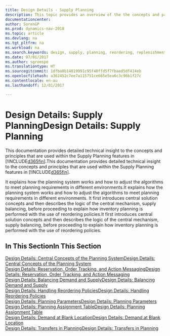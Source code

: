 ```yaml
---
title: Design Details - Supply Planning
description: This topic provides an overview of the the concepts and principles that are used within the Supply Planning features in [!INCLUDE[d365fin](includes/d365fin_md.md)].
documentationcenter: 
author: SorenGP
ms.prod: dynamics-nav-2018
ms.topic: article
ms.devlang: na
ms.tgt_pltfrm: na
ms.workload: na
ms.search.keywords: design, supply, planning, reordering, replenishment
ms.date: 07/01/2017
ms.author: sgroespe
ms.translationtype: HT
ms.sourcegitcommit: 1dfba8b14019991c95f40ffd5f7fbaed5df414eb
ms.openlocfilehash: a362452c7ee7a115751ce665e5ea6c3c96b1f27c
ms.contentlocale: en-au
ms.lasthandoff: 12/01/2017

---
```

# <a name="design-details-supply-planning"></a><span data-ttu-id="fa630-103">Design Details: Supply Planning</span><span class="sxs-lookup"><span data-stu-id="fa630-103">Design Details: Supply Planning</span></span>
<span data-ttu-id="fa630-104">This documentation provides detailed technical insight to the concepts and principles that are used within the Supply Planning features in [!INCLUDE[d365fin](includes/d365fin_md.md)].</span><span class="sxs-lookup"><span data-stu-id="fa630-104">This documentation provides detailed technical insight to the concepts and principles that are used within the Supply Planning features in [!INCLUDE[d365fin](includes/d365fin_md.md)].</span></span>  

<span data-ttu-id="fa630-105">It explains how the planning system works and how to adjust the algorithms to meet planning requirements in different environments.</span><span class="sxs-lookup"><span data-stu-id="fa630-105">It explains how the planning system works and how to adjust the algorithms to meet planning requirements in different environments.</span></span> <span data-ttu-id="fa630-106">It first introduces central solution concepts and then describes the logic of the central mechanism, supply balancing, before proceeding to explain how inventory planning is performed with the use of reordering policies.</span><span class="sxs-lookup"><span data-stu-id="fa630-106">It first introduces central solution concepts and then describes the logic of the central mechanism, supply balancing, before proceeding to explain how inventory planning is performed with the use of reordering policies.</span></span>  

## <a name="in-this-section"></a><span data-ttu-id="fa630-107">In This Section</span><span class="sxs-lookup"><span data-stu-id="fa630-107">In This Section</span></span>  
[<span data-ttu-id="fa630-108">Design Details: Central Concepts of the Planning System</span><span class="sxs-lookup"><span data-stu-id="fa630-108">Design Details: Central Concepts of the Planning System</span></span>](design-details-central-concepts-of-the-planning-system.md)  
[<span data-ttu-id="fa630-109">Design Details: Reservation, Order Tracking, and Action Messaging</span><span class="sxs-lookup"><span data-stu-id="fa630-109">Design Details: Reservation, Order Tracking, and Action Messaging</span></span>](design-details-reservation-order-tracking-and-action-messaging.md)  
[<span data-ttu-id="fa630-110">Design Details: Balancing Demand and Supply</span><span class="sxs-lookup"><span data-stu-id="fa630-110">Design Details: Balancing Demand and Supply</span></span>](design-details-balancing-demand-and-supply.md)  
[<span data-ttu-id="fa630-111">Design Details: Handling Reordering Policies</span><span class="sxs-lookup"><span data-stu-id="fa630-111">Design Details: Handling Reordering Policies</span></span>](design-details-handling-reordering-policies.md)  
[<span data-ttu-id="fa630-112">Design Details: Planning Parameters</span><span class="sxs-lookup"><span data-stu-id="fa630-112">Design Details: Planning Parameters</span></span>](design-details-planning-parameters.md)  
[<span data-ttu-id="fa630-113">Design Details: Planning Assignment Table</span><span class="sxs-lookup"><span data-stu-id="fa630-113">Design Details: Planning Assignment Table</span></span>](design-details-planning-assignment-table.md)  
[<span data-ttu-id="fa630-114">Design Details: Demand at Blank Location</span><span class="sxs-lookup"><span data-stu-id="fa630-114">Design Details: Demand at Blank Location</span></span>](design-details-demand-at-blank-location.md)  
[<span data-ttu-id="fa630-115">Design Details: Transfers in Planning</span><span class="sxs-lookup"><span data-stu-id="fa630-115">Design Details: Transfers in Planning</span></span>](design-details-transfers-in-planning.md)

